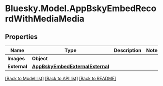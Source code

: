 # Bluesky.Model.AppBskyEmbedRecordWithMediaMedia

## Properties

Name | Type | Description | Notes
------------ | ------------- | ------------- | -------------
**Images** | **Object** |  | 
**External** | [**AppBskyEmbedExternalExternal**](AppBskyEmbedExternalExternal.md) |  | 

[[Back to Model list]](../README.md#documentation-for-models) [[Back to API list]](../README.md#documentation-for-api-endpoints) [[Back to README]](../README.md)

